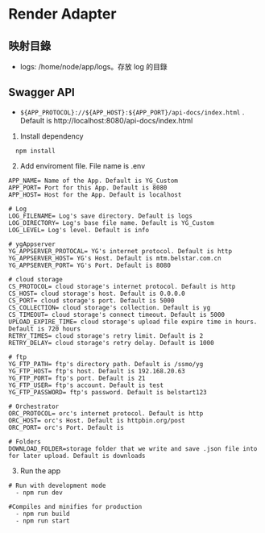 # Render Adapter

## 映射目錄

- logs: /home/node/app/logs。存放 log 的目錄

## Swagger API

- `${APP_PROTOCOL}://${APP_HOST}:${APP_PORT}/api-docs/index.html` . Default is http://localhost:8080/api-docs/index.html

1. Install dependency

```
  npm install
```

2. Add enviroment file. File name is .env

```
APP_NAME= Name of the App. Default is YG_Custom
APP_PORT= Port for this App. Default is 8080
APP_HOST= Host for the App. Default is localhost

# Log
LOG_FILENAME= Log's save directory. Default is logs
LOG_DIRECTORY= Log's base file name. Default is YG_Custom
LOG_LEVEL= Log's level. Default is info

# ygAppserver
YG_APPSERVER_PROTOCAL= YG's internet protocol. Default is http
YG_APPSERVER_HOST= YG's Host. Default is mtm.belstar.com.cn
YG_APPSERVER_PORT= YG's Port. Default is 8080

# cloud storage
CS_PROTOCOL= cloud storage's internet protocol. Default is http
CS_HOST= cloud storage's host. Default is 0.0.0.0
CS_PORT= cloud storage's port. Default is 5000
CS_COLLECTION= cloud storage's collection. Default is yg
CS_TIMEOUT= cloud storage's connect timeout. Default is 5000
UPLOAD_EXPIRE_TIME= cloud storage's upload file expire time in hours. Default is 720 hours
RETRY_TIMES= cloud storage's retry limit. Default is 2
RETRY_DELAY= cloud storage's retry delay. Default is 1000

# ftp
YG_FTP_PATH= ftp's directory path. Default is /ssmo/yg
YG_FTP_HOST= ftp's host. Default is 192.168.20.63
YG_FTP_PORT= ftp's port. Default is 21
YG_FTP_USER= ftp's account. Default is test
YG_FTP_PASSWORD= ftp's password. Default is belstart123

# Orchestrator
ORC_PROTOCOL= orc's internet protocol. Default is http
ORC_HOST= orc's Host. Default is httpbin.org/post
ORC_PORT= orc's Port. Default is

# Folders
DOWNLOAD_FOLDER=storage folder that we write and save .json file into for later upload. Default is downloads
```

3. Run the app

```
# Run with development mode
  - npm run dev

#Compiles and minifies for production
  - npm run build
  - npm run start
```
